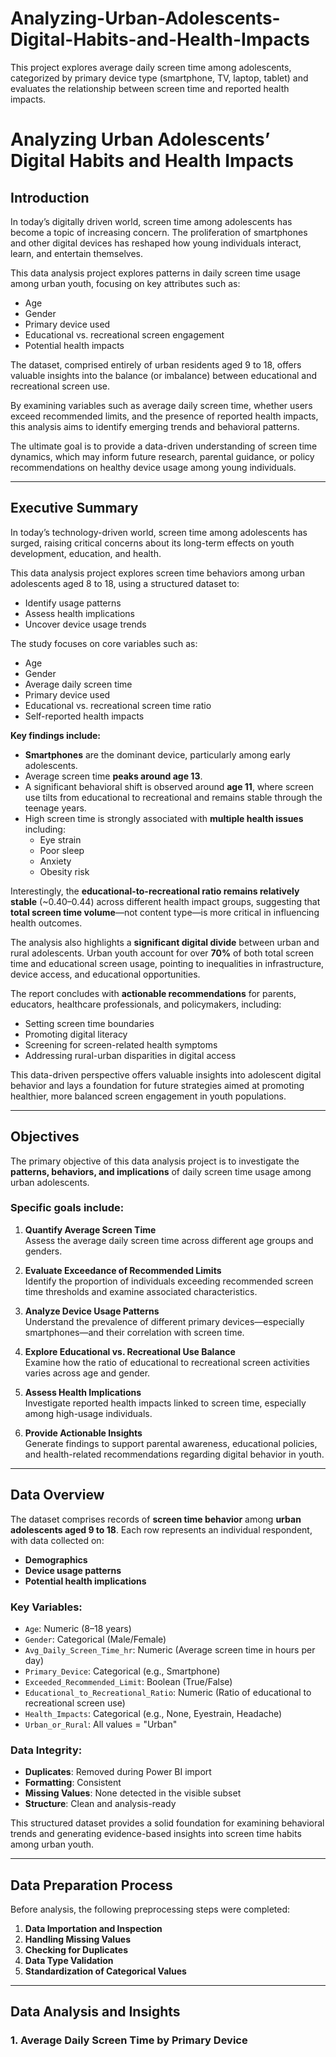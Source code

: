 # Analyzing-Urban-Adolescents-Digital-Habits-and-Health-Impacts
This project explores average daily screen time among adolescents, categorized by primary device type (smartphone, TV, laptop, tablet) and evaluates the relationship between screen time and reported health impacts. 
# Analyzing Urban Adolescents’ Digital Habits and Health Impacts

## Introduction

In today’s digitally driven world, screen time among adolescents has become a topic of increasing concern. The proliferation of smartphones and other digital devices has reshaped how young individuals interact, learn, and entertain themselves. 

This data analysis project explores patterns in daily screen time usage among urban youth, focusing on key attributes such as:

- Age  
- Gender  
- Primary device used  
- Educational vs. recreational screen engagement  
- Potential health impacts  

The dataset, comprised entirely of urban residents aged 9 to 18, offers valuable insights into the balance (or imbalance) between educational and recreational screen use.

By examining variables such as average daily screen time, whether users exceed recommended limits, and the presence of reported health impacts, this analysis aims to identify emerging trends and behavioral patterns. 

The ultimate goal is to provide a data-driven understanding of screen time dynamics, which may inform future research, parental guidance, or policy recommendations on healthy device usage among young individuals.

---

## Executive Summary

In today’s technology-driven world, screen time among adolescents has surged, raising critical concerns about its long-term effects on youth development, education, and health.

This data analysis project explores screen time behaviors among urban adolescents aged 8 to 18, using a structured dataset to:

- Identify usage patterns  
- Assess health implications  
- Uncover device usage trends  

The study focuses on core variables such as:

- Age  
- Gender  
- Average daily screen time  
- Primary device used  
- Educational vs. recreational screen time ratio  
- Self-reported health impacts  

**Key findings include:**

- **Smartphones** are the dominant device, particularly among early adolescents.
- Average screen time **peaks around age 13**.
- A significant behavioral shift is observed around **age 11**, where screen use tilts from educational to recreational and remains stable through the teenage years.
- High screen time is strongly associated with **multiple health issues** including:
  - Eye strain  
  - Poor sleep  
  - Anxiety  
  - Obesity risk  

Interestingly, the **educational-to-recreational ratio remains relatively stable** (~0.40–0.44) across different health impact groups, suggesting that **total screen time volume**—not content type—is more critical in influencing health outcomes.

The analysis also highlights a **significant digital divide** between urban and rural adolescents. Urban youth account for over **70%** of both total screen time and educational screen usage, pointing to inequalities in infrastructure, device access, and educational opportunities.

The report concludes with **actionable recommendations** for parents, educators, healthcare professionals, and policymakers, including:

- Setting screen time boundaries  
- Promoting digital literacy  
- Screening for screen-related health symptoms  
- Addressing rural-urban disparities in digital access  

This data-driven perspective offers valuable insights into adolescent digital behavior and lays a foundation for future strategies aimed at promoting healthier, more balanced screen engagement in youth populations.

---

## Objectives

The primary objective of this data analysis project is to investigate the **patterns, behaviors, and implications** of daily screen time usage among urban adolescents.

### Specific goals include:

1. **Quantify Average Screen Time**  
   Assess the average daily screen time across different age groups and genders.  

2. **Evaluate Exceedance of Recommended Limits**  
   Identify the proportion of individuals exceeding recommended screen time thresholds and examine associated characteristics.

3. **Analyze Device Usage Patterns**  
   Understand the prevalence of different primary devices—especially smartphones—and their correlation with screen time.

4. **Explore Educational vs. Recreational Use Balance**  
   Examine how the ratio of educational to recreational screen activities varies across age and gender.

5. **Assess Health Implications**  
   Investigate reported health impacts linked to screen time, especially among high-usage individuals.

6. **Provide Actionable Insights**  
   Generate findings to support parental awareness, educational policies, and health-related recommendations regarding digital behavior in youth.

---

## Data Overview

The dataset comprises records of **screen time behavior** among **urban adolescents aged 9 to 18**. Each row represents an individual respondent, with data collected on:

- **Demographics**  
- **Device usage patterns**  
- **Potential health implications**  

### Key Variables:

- `Age`: Numeric (8–18 years)  
- `Gender`: Categorical (Male/Female)  
- `Avg_Daily_Screen_Time_hr`: Numeric (Average screen time in hours per day)  
- `Primary_Device`: Categorical (e.g., Smartphone)  
- `Exceeded_Recommended_Limit`: Boolean (True/False)  
- `Educational_to_Recreational_Ratio`: Numeric (Ratio of educational to recreational screen use)  
- `Health_Impacts`: Categorical (e.g., None, Eyestrain, Headache)  
- `Urban_or_Rural`: All values = "Urban"

### Data Integrity:

- **Duplicates**: Removed during Power BI import  
- **Formatting**: Consistent  
- **Missing Values**: None detected in the visible subset  
- **Structure**: Clean and analysis-ready  

This structured dataset provides a solid foundation for examining behavioral trends and generating evidence-based insights into screen time habits among urban youth.

---

## Data Preparation Process

Before analysis, the following preprocessing steps were completed:

1. **Data Importation and Inspection**  
2. **Handling Missing Values**  
3. **Checking for Duplicates**  
4. **Data Type Validation**  
5. **Standardization of Categorical Values**

---

## Data Analysis and Insights

### 1. Average Daily Screen Time by Primary Device


